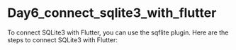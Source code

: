 # Day6_connect_sqlite3_with_flutter

To connect SQLite3 with Flutter, you can use the sqflite plugin. Here are the steps to connect SQLite3 with Flutter:
